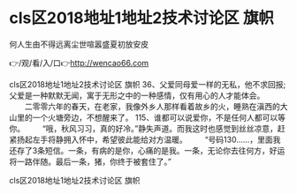 # cls区2018地址1地址2技术讨论区 旗帜
何人生由不得远离尘世喧嚣盛夏初放安皮

👉/观/看/入/口👉http://wencao66.com

cls区2018地址1地址2技术讨论区 旗帜	36、父爱同母爱一样的无私，他不求回报;父爱是一种默默无闻，寓于无形之中的一种感情，仅有用心的人才能体会。
　　二零零六年的春天，在老家，我像外乡人那样看着故乡的火，睡熟在滇西的大山里的一个火塘旁边，不想醒来了。
	115、谁都可以说爱你，不是任何人都可以等你。
　　“哦，秋风习习，真的好冷。”静失声道。而我这时也感觉到丝丝凉意，赶紧扬起左手将静拥入怀中，希望彼此能给对方温暖。
　　“号码130……，里面我还存了3条短信。一条，有病的是你，心痛的是我。一条，无论你去往何方，好运将一路伴随。最后一条，猪，你终于被套住了。”

cls区2018地址1地址2技术讨论区 旗帜
